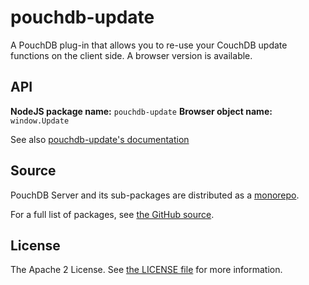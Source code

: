 pouchdb-update
==============

A PouchDB plug-in that allows you to re-use your CouchDB update
functions on the client side. A browser version is available.

API
---

**NodeJS package name:** `pouchdb-update`
**Browser object name:** `window.Update`

See also [pouchdb-update's documentation](http://pythonhosted.org/Python-PouchDB/js-plugins.html#pouchdb-update-plug-in)

Source
------

PouchDB Server and its sub-packages are distributed as a [monorepo](https://github.com/babel/babel/blob/master/doc/design/monorepo.md).

For a full list of packages, see [the GitHub source](https://github.com/pouchdb/pouchdb-server/tree/master/packages/node_modules).

License
-------

The Apache 2 License. See [the LICENSE file](https://github.com/pouchdb/pouchdb-server/blob/master/LICENSE) for more information.
